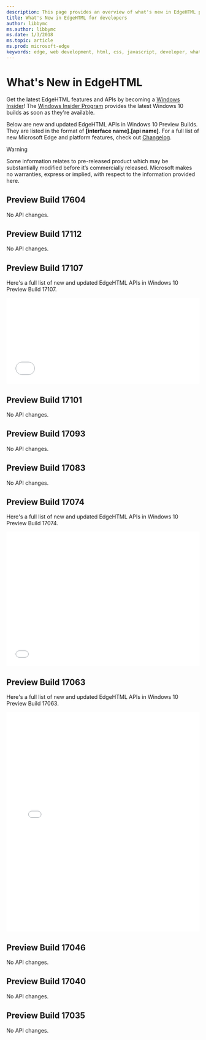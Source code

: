 ```yaml
---
description: This page provides an overview of what's new in EdgeHTML preview builds for developers.
title: What's New in EdgeHTML for developers
author: libbymc
ms.author: libbymc
ms.date: 1/3/2018
ms.topic: article
ms.prod: microsoft-edge
keywords: edge, web development, html, css, javascript, developer, what's new in edge, new APIs in edge, edgehtml, edgehtml preview builds
---
```


# What's New in EdgeHTML

Get the latest EdgeHTML features and APIs by becoming a [Windows Insider](https://insider.windows.com/)! The [Windows Insider Program](https://insider.windows.com/) provides the latest Windows 10 builds as soon as they're available. 

Below are new and updated EdgeHTML APIs in Windows 10 Preview Builds. They are listed in the format of **[interface name].[api name]**. For a full list of new Microsoft Edge and platform features, check out [Changelog](https://developer.microsoft.com/microsoft-edge/platform/changelog/).

> [!WARNING] 
> Some information relates to pre-released product which may be substantially modified before it’s commercially released. Microsoft makes no warranties, express or implied, with respect to the information provided here.

## Preview Build 17604
No API changes. 

## Preview Build 17112
No API changes.

## Preview Build 17107
Here's a full list of new and updated EdgeHTML APIs in Windows 10 Preview Build 17107.

<iframe height='224' scrolling='no' title='EdgeHTML Preview Build 17107' src='//codepen.io/MSEdgeDev/embed/6827b9b7a237617e01394e9af9d2c66d/?height=224&theme-id=light&default-tab=result&embed-version=2' frameborder='no' allowtransparency='true' allowfullscreen='true' style='width: 100%;'>See the Pen <a href='https://codepen.io/MSEdgeDev/pen/6827b9b7a237617e01394e9af9d2c66d/'>EdgeHTML Preview Build 17107</a> by MSEdgeDev (<a href='https://codepen.io/MSEdgeDev'>@MSEdgeDev</a>) on <a href='https://codepen.io'>CodePen</a>. </iframe>

## Preview Build 17101
No API changes.

## Preview Build 17093
No API changes.

## Preview Build 17083
No API changes.

## Preview Build 17074 
Here's a full list of new and updated EdgeHTML APIs in Windows 10 Preview Build 17074.

<iframe height='350' scrolling='no' title='EdgeHTML Preview Build 17074' src='//codepen.io/MicrosoftEdgeDocumentation/embed/xpNvYv/?height=350&theme-id=23761&default-tab=result&embed-version=2' frameborder='no' allowtransparency='true' allowfullscreen='true' style='width: 100%;'>See the Pen <a href='https://codepen.io/MicrosoftEdgeDocumentation/pen/xpNvYv/'>EdgeHTML Preview Build 17074</a> by Microsoft Edge Docs (<a href='https://codepen.io/MicrosoftEdgeDocumentation'>@MicrosoftEdgeDocumentation</a>) on <a href='https://codepen.io'>CodePen</a>.
</iframe>


## Preview Build 17063 
Here's a full list of new and updated EdgeHTML APIs in Windows 10 Preview Build 17063.

<iframe style='width: 100%;' height='572' scrolling='no' title='EdgeHTML Preview Build 17063' src='//codepen.io/MicrosoftEdgeDocumentation/embed/Zadarz/?height=572&theme-id=23761&default-tab=result&embed-version=2' frameborder='no' allowtransparency='true' allowfullscreen='true'>See the Pen <a href='https://codepen.io/MicrosoftEdgeDocumentation/pen/Zadarz/'>EdgeHTML Preview Build 17063</a> by Microsoft Edge Docs (<a href='https://codepen.io/MicrosoftEdgeDocumentation'>@MicrosoftEdgeDocumentation</a>) on <a href='https://codepen.io'>CodePen</a>.</iframe>

## Preview Build 17046 
No API changes.

## Preview Build 17040 
No API changes.

## Preview Build 17035 
No API changes.
